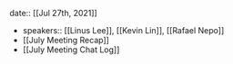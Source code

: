 date:: [[Jul 27th, 2021]]

-
  speakers:: [[Linus Lee]], [[Kevin Lin]], [[Rafael Nepo]]
- [[July Meeting Recap]]
- [[July Meeting Chat Log]]